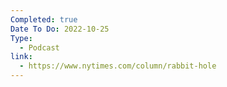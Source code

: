 ```yaml
---
Completed: true
Date To Do: 2022-10-25
Type:
  - Podcast
link:
  - https://www.nytimes.com/column/rabbit-hole
---
```

